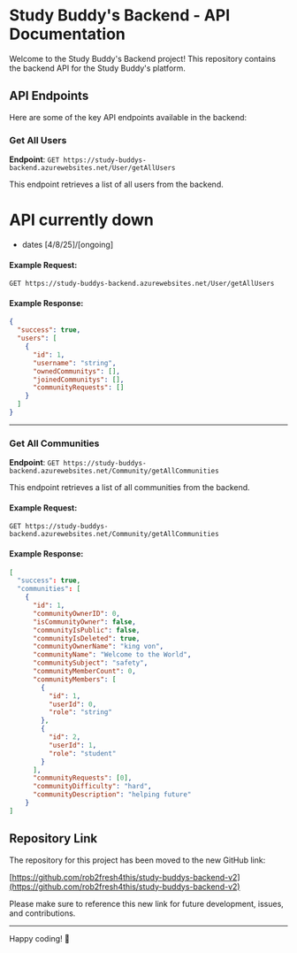 
# Study Buddy's Backend - API Documentation

Welcome to the Study Buddy's Backend project! This repository contains the backend API for the Study Buddy's platform.

## API Endpoints

Here are some of the key API endpoints available in the backend:

### Get All Users
**Endpoint**: `GET https://study-buddys-backend.azurewebsites.net/User/getAllUsers`

This endpoint retrieves a list of all users from the backend.

# API currently down

- dates [4/8/25]/[ongoing]

#### Example Request:
```http
GET https://study-buddys-backend.azurewebsites.net/User/getAllUsers
```

#### Example Response:
```json
{
  "success": true,
  "users": [
    {
      "id": 1,
      "username": "string",
      "ownedCommunitys": [],
      "joinedCommunitys": [],
      "communityRequests": []
    }
  ]
}
```

---

### Get All Communities
**Endpoint**: `GET https://study-buddys-backend.azurewebsites.net/Community/getAllCommunities`

This endpoint retrieves a list of all communities from the backend.

#### Example Request:
```http
GET https://study-buddys-backend.azurewebsites.net/Community/getAllCommunities
```

#### Example Response:
```json
[
  "success": true,
  "communities": [
    {
      "id": 1,
      "communityOwnerID": 0,
      "isCommunityOwner": false,
      "communityIsPublic": false,
      "communityIsDeleted": true,
      "communityOwnerName": "king von",
      "communityName": "Welcome to the World",
      "communitySubject": "safety",
      "communityMemberCount": 0,
      "communityMembers": [
        {
          "id": 1,
          "userId": 0,
          "role": "string"
        },
        {
          "id": 2,
          "userId": 1,
          "role": "student"
        }
      ],
      "communityRequests": [0],
      "communityDifficulty": "hard",
      "communityDescription": "helping future"
    }
]
```

## Repository Link
The repository for this project has been moved to the new GitHub link:

[https://github.com/rob2fresh4this/study-buddys-backend-v2](https://github.com/rob2fresh4this/study-buddys-backend-v2)

Please make sure to reference this new link for future development, issues, and contributions.

---

Happy coding! 🚀
